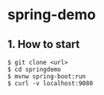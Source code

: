 # spring-demo

## 1. How to start
```
$ git clone <url>
$ cd springdemo
$ mvnw spring-boot:run
$ curl -v localhost:9080
```

